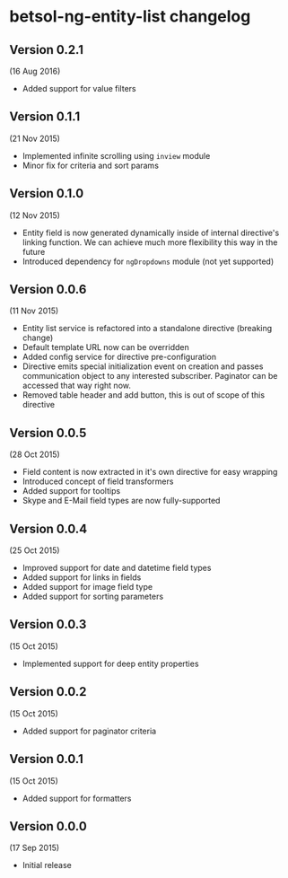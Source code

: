 # betsol-ng-entity-list changelog

## Version 0.2.1
(16 Aug 2016)

- Added support for value filters


## Version 0.1.1
(21 Nov 2015)

- Implemented infinite scrolling using `inview` module
- Minor fix for criteria and sort params


## Version 0.1.0
(12 Nov 2015)

- Entity field is now generated dynamically inside of internal directive's linking function.
  We can achieve much more flexibility this way in the future
- Introduced dependency for `ngDropdowns` module (not yet supported)


## Version 0.0.6
(11 Nov 2015)

- Entity list service is refactored into a standalone directive (breaking change)
- Default template URL now can be overridden
- Added config service for directive pre-configuration
- Directive emits special initialization event on creation and passes communication object to any interested subscriber.
  Paginator can be accessed that way right now.
- Removed table header and add button, this is out of scope of this directive


## Version 0.0.5
(28 Oct 2015)

- Field content is now extracted in it's own directive for easy wrapping
- Introduced concept of field transformers
- Added support for tooltips
- Skype and E-Mail field types are now fully-supported


## Version 0.0.4
(25 Oct 2015)

- Improved support for date and datetime field types
- Added support for links in fields
- Added support for image field type
- Added support for sorting parameters


## Version 0.0.3
(15 Oct 2015)

- Implemented support for deep entity properties


## Version 0.0.2
(15 Oct 2015)

- Added support for paginator criteria


## Version 0.0.1
(15 Oct 2015)

- Added support for formatters


## Version 0.0.0
(17 Sep 2015)

- Initial release
